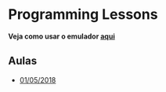# Programming Lessons

**Veja como usar o emulador [aqui](help/emulator.md)**

## Aulas

- [01/05/2018](lessons/01-05-2018.md)
